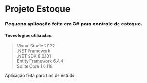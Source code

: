 # Projeto Estoque
### Pequena aplicação feita em C# para controle de estoque.
#### Tecnologias utilizadas.
> Visual Studio 2022 </br>
> .NET Framework </br>
> .NET SDK 8.0.101 </br>
> Entity Framework 6.4.4 </br>
> Sqlite Core 1.0.118 </br>

Aplicação feita para fins de estudo.